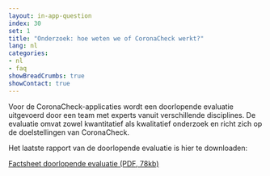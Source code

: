```yaml
---
layout: in-app-question
index: 30
set: 1
title: "Onderzoek: hoe weten we of CoronaCheck werkt?"
lang: nl
categories:
- nl
- faq
showBreadCrumbs: true
showContact: true
---
```

Voor de CoronaCheck-applicaties wordt een doorlopende evaluatie uitgevoerd door een team met experts vanuit verschillende disciplines. De evaluatie omvat zowel kwantitatief als kwalitatief onderzoek en richt zich op de doelstellingen van CoronaCheck.

Het laatste rapport van de doorlopende evaluatie is hier te downloaden:

<a href="/media/Factsheet_doorlopende_evaluatie.pdf" rel="noopener noreferrer" target="_blank">Factsheet doorlopende evaluatie (PDF, 78kb)</a>
